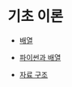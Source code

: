 # 기초 이론

- [배열](https://github.com/JangHyoGwang/TIL/blob/main/Python/%EB%B0%B0%EC%97%B4.ipynb)

- [파이썬과 배열](https://github.com/JangHyoGwang/TIL/blob/main/Python/%ED%8C%8C%EC%9D%B4%EC%8D%AC%EA%B3%BC%20%EB%B0%B0%EC%97%B4.md)

- [자료 구조](https://github.com/JangHyoGwang/TIL/blob/main/Python/%EC%9E%90%EB%A3%8C%EA%B5%AC%EC%A1%B0.md)
